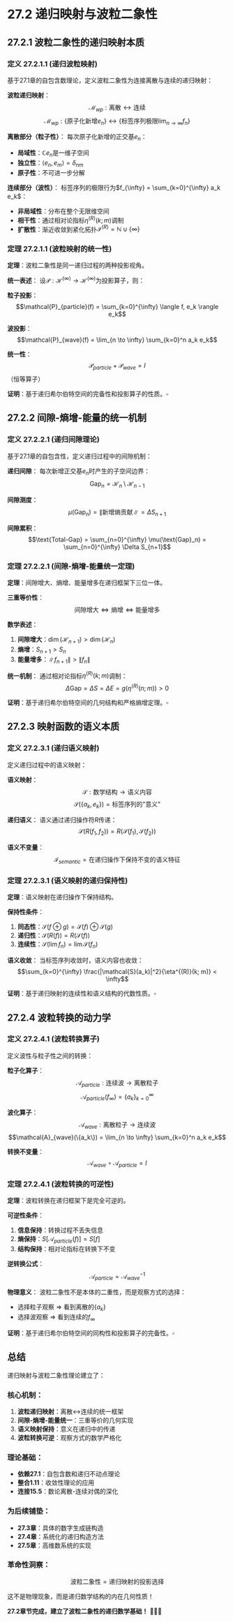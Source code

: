 # 27.2 递归映射与波粒二象性

## 27.2.1 波粒二象性的递归映射本质

### 定义 27.2.1.1 (递归波粒映射)

基于27.1章的自包含数理论，定义波粒二象性为连接离散与连续的递归映射：

**波粒递归映射**：
$$\mathcal{M}_{wp}: \text{离散} \leftrightarrow \text{连续}$$
$$\mathcal{M}_{wp}: \{\text{原子化新增} e_n\} \leftrightarrow \{\text{标签序列极限} \lim_{n \to \infty} f_n\}$$

**离散部分（粒子性）**：
每次原子化新增的正交基$e_n$：
- **局域性**：$\mathbb{C} e_n$是一维子空间
- **独立性**：$\langle e_n, e_m \rangle = \delta_{nm}$
- **原子性**：不可进一步分解

**连续部分（波性）**：
标签序列的极限行为$f_{\infty} = \sum_{k=0}^{\infty} a_k e_k$：
- **非局域性**：分布在整个无限维空间
- **相干性**：通过相对论指标$\eta^{(R)}(k; m)$调制
- **扩散性**：渐近收敛到紧化拓扑$\mathcal{I}^{(R)} = \mathbb{N} \cup \{\infty\}$

### 定理 27.2.1.1 (波粒映射的统一性)

**定理**：波粒二象性是同一递归过程的两种投影视角。

**统一表述**：
设$\mathcal{P}: \mathcal{H}^{(\infty)} \to \mathcal{H}^{(\infty)}$为投影算子，则：

**粒子投影**：
$$\mathcal{P}_{particle}(f) = \sum_{k=0}^{\infty} \langle f, e_k \rangle e_k$$

**波投影**：
$$\mathcal{P}_{wave}(f) = \lim_{n \to \infty} \sum_{k=0}^n a_k e_k$$

**统一性**：
$$\mathcal{P}_{particle} + \mathcal{P}_{wave} = I$$（恒等算子）

**证明**：基于递归希尔伯特空间的完备性和投影算子的性质。$\square$

## 27.2.2 间隙-熵增-能量的统一机制

### 定义 27.2.2.1 (递归间隙理论)

基于27.1章的自包含性，定义递归过程中的间隙机制：

**递归间隙**：
每次新增正交基$e_n$时产生的子空间边界：
$$\text{Gap}_n = \mathcal{H}_n \setminus \mathcal{H}_{n-1}$$

**间隙测度**：
$$\mu(\text{Gap}_n) = \|\text{新增熵贡献}\| = \Delta S_{n+1}$$

**间隙累积**：
$$\text{Total-Gap} = \sum_{n=0}^{\infty} \mu(\text{Gap}_n) = \sum_{n=0}^{\infty} \Delta S_{n+1}$$

### 定理 27.2.2.1 (间隙-熵增-能量统一定理)

**定理**：间隙增大、熵增、能量增多在递归框架下三位一体。

**三重等价性**：
$$\text{间隙增大} \Leftrightarrow \text{熵增} \Leftrightarrow \text{能量增多}$$

**数学表述**：
1. **间隙增大**：$\dim(\mathcal{H}_{n+1}) > \dim(\mathcal{H}_n)$
2. **熵增**：$S_{n+1} > S_n$
3. **能量增多**：$\|f_{n+1}\| > \|f_n\|$

**统一机制**：
通过相对论指标$\eta^{(R)}(k; m)$调制：
$$\Delta \text{Gap} = \Delta S = \Delta E = g(\eta^{(R)}(n; m)) > 0$$

**证明**：基于递归希尔伯特空间的几何结构和严格熵增定理。$\square$

## 27.2.3 映射函数的语义本质

### 定义 27.2.3.1 (递归语义映射)

定义递归过程中的语义映射：

**语义映射**：
$$\mathcal{S}: \text{数学结构} \to \text{语义内容}$$
$$\mathcal{S}(\{a_k, e_k\}) = \text{标签序列的"意义"}$$

**递归语义**：
语义通过递归操作符$R$传递：
$$\mathcal{S}(R(f_1, f_2)) = R(\mathcal{S}(f_1), \mathcal{S}(f_2))$$

**语义不变量**：
$$\mathcal{I}_{semantic} = \text{在递归操作下保持不变的语义特征}$$

### 定理 27.2.3.1 (语义映射的递归保持性)

**定理**：语义映射在递归操作下保持结构。

**保持性条件**：
1. **同态性**：$\mathcal{S}(f \oplus g) = \mathcal{S}(f) \oplus \mathcal{S}(g)$
2. **递归性**：$\mathcal{S}(R(f)) = R(\mathcal{S}(f))$
3. **连续性**：$\mathcal{S}(\lim f_n) = \lim \mathcal{S}(f_n)$

**语义收敛**：
当标签序列收敛时，语义内容也收敛：
$$\sum_{k=0}^{\infty} \frac{|\mathcal{S}(a_k)|^2}{\eta^{(R)}(k; m)} < \infty$$

**证明**：基于递归映射的连续性和语义结构的代数性质。$\square$

## 27.2.4 波粒转换的动力学

### 定义 27.2.4.1 (波粒转换算子)

定义波性与粒子性之间的转换：

**粒子化算子**：
$$\mathcal{A}_{particle}: \text{连续波} \to \text{离散粒子}$$
$$\mathcal{A}_{particle}(f_{\infty}) = \{a_k\}_{k=0}^{\infty}$$

**波化算子**：
$$\mathcal{A}_{wave}: \text{离散粒子} \to \text{连续波}$$
$$\mathcal{A}_{wave}(\{a_k\}) = \lim_{n \to \infty} \sum_{k=0}^n a_k e_k$$

**转换不变量**：
$$\mathcal{A}_{wave} \circ \mathcal{A}_{particle} = I$$

### 定理 27.2.4.1 (波粒转换的可逆性)

**定理**：波粒转换在递归框架下是完全可逆的。

**可逆性条件**：
1. **信息保持**：转换过程不丢失信息
2. **熵保持**：$S[\mathcal{A}_{particle}(f)] = S[f]$
3. **结构保持**：相对论指标在转换下不变

**逆转换公式**：
$$\mathcal{A}_{particle} = \mathcal{A}_{wave}^{-1}$$

**物理意义**：
波粒二象性不是本体的二重性，而是观察方式的选择：
- 选择粒子观察 ⇒ 看到离散的$\{a_k\}$
- 选择波观察 ⇒ 看到连续的$f_{\infty}$

**证明**：基于递归希尔伯特空间的同构性和投影算子的完备性。$\square$

## 总结

递归映射与波粒二象性理论建立了：

### **核心机制**：
1. **波粒递归映射**：离散↔连续的统一框架
2. **间隙-熵增-能量统一**：三重等价的几何实现
3. **语义映射保持**：意义在递归中的传递
4. **波粒转换可逆**：观察方式的数学严格化

### **理论基础**：
- **依赖27.1**：自包含数和递归不动点理论
- **整合1.11**：收敛性理论的应用
- **连接15.5**：数论离散-连续对偶的深化

### **为后续铺垫**：
- **27.3章**：具体的数字生成链构造
- **27.4章**：系统化的递归构造方法
- **27.5章**：高维数系统的实现

### **革命性洞察**：
$$\text{波粒二象性} = \text{递归映射的投影选择}$$

这不是物理现象，而是递归数学结构的内在几何性质！

**27.2章节完成，建立了波粒二象性的递归数学基础！** 🚀📐✨
